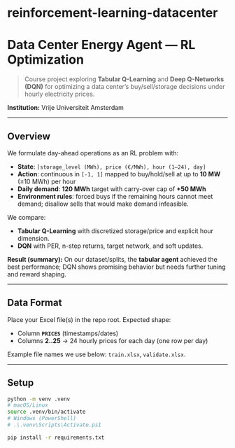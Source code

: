 # reinforcement-learning-datacenter
# Data Center Energy Agent — RL Optimization

> Course project exploring **Tabular Q-Learning** and **Deep Q-Networks (DQN)** for optimizing a data center’s buy/sell/storage decisions under hourly electricity prices.

**Institution:** Vrije Universiteit Amsterdam

---

## Overview

We formulate day-ahead operations as an RL problem with:
- **State**: `[storage_level (MWh), price (€/MWh), hour (1–24), day]`
- **Action**: continuous in `[-1, 1]` mapped to buy/hold/sell at up to **10 MW** (±10 MWh) per hour
- **Daily demand**: **120 MWh** target with carry-over cap of **+50 MWh**
- **Environment rules**: forced buys if the remaining hours cannot meet demand; disallow sells that would make demand infeasible.

We compare:
- **Tabular Q-Learning** with discretized storage/price and explicit hour dimension.
- **DQN** with PER, n-step returns, target network, and soft updates.

**Result (summary):** On our dataset/splits, the **tabular agent** achieved the best performance; DQN shows promising behavior but needs further tuning and reward shaping.  

---

## Data Format

Place your Excel file(s) in the repo root. Expected shape:
- Column **`PRICES`** (timestamps/dates)
- Columns **2..25** → 24 hourly prices for each day (one row per day)

Example file names we use below: `train.xlsx`, `validate.xlsx`.

---

## Setup

```bash
python -m venv .venv
# macOS/Linux
source .venv/bin/activate
# Windows (PowerShell)
# .\.venv\Scripts\Activate.ps1

pip install -r requirements.txt
